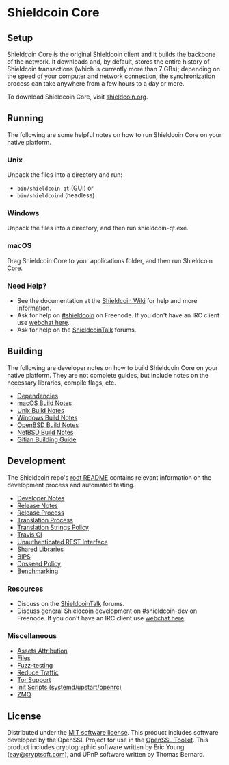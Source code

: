 Shieldcoin Core
=============

Setup
---------------------
Shieldcoin Core is the original Shieldcoin client and it builds the backbone of the network. It downloads and, by default, stores the entire history of Shieldcoin transactions (which is currently more than 7 GBs); depending on the speed of your computer and network connection, the synchronization process can take anywhere from a few hours to a day or more.

To download Shieldcoin Core, visit [shieldcoin.org](https://shieldcoin.org).

Running
---------------------
The following are some helpful notes on how to run Shieldcoin Core on your native platform.

### Unix

Unpack the files into a directory and run:

- `bin/shieldcoin-qt` (GUI) or
- `bin/shieldcoind` (headless)

### Windows

Unpack the files into a directory, and then run shieldcoin-qt.exe.

### macOS

Drag Shieldcoin Core to your applications folder, and then run Shieldcoin Core.

### Need Help?

* See the documentation at the [Shieldcoin Wiki](https://shieldcoin.info/)
for help and more information.
* Ask for help on [#shieldcoin](http://webchat.freenode.net?channels=shieldcoin) on Freenode. If you don't have an IRC client use [webchat here](http://webchat.freenode.net?channels=shieldcoin).
* Ask for help on the [ShieldcoinTalk](https://shieldcointalk.io/) forums.

Building
---------------------
The following are developer notes on how to build Shieldcoin Core on your native platform. They are not complete guides, but include notes on the necessary libraries, compile flags, etc.

- [Dependencies](dependencies.md)
- [macOS Build Notes](build-osx.md)
- [Unix Build Notes](build-unix.md)
- [Windows Build Notes](build-windows.md)
- [OpenBSD Build Notes](build-openbsd.md)
- [NetBSD Build Notes](build-netbsd.md)
- [Gitian Building Guide](gitian-building.md)

Development
---------------------
The Shieldcoin repo's [root README](/README.md) contains relevant information on the development process and automated testing.

- [Developer Notes](developer-notes.md)
- [Release Notes](release-notes.md)
- [Release Process](release-process.md)
- [Translation Process](translation_process.md)
- [Translation Strings Policy](translation_strings_policy.md)
- [Travis CI](travis-ci.md)
- [Unauthenticated REST Interface](REST-interface.md)
- [Shared Libraries](shared-libraries.md)
- [BIPS](bips.md)
- [Dnsseed Policy](dnsseed-policy.md)
- [Benchmarking](benchmarking.md)

### Resources
* Discuss on the [ShieldcoinTalk](https://shieldcointalk.io/) forums.
* Discuss general Shieldcoin development on #shieldcoin-dev on Freenode. If you don't have an IRC client use [webchat here](http://webchat.freenode.net/?channels=shieldcoin-dev).

### Miscellaneous
- [Assets Attribution](assets-attribution.md)
- [Files](files.md)
- [Fuzz-testing](fuzzing.md)
- [Reduce Traffic](reduce-traffic.md)
- [Tor Support](tor.md)
- [Init Scripts (systemd/upstart/openrc)](init.md)
- [ZMQ](zmq.md)

License
---------------------
Distributed under the [MIT software license](/COPYING).
This product includes software developed by the OpenSSL Project for use in the [OpenSSL Toolkit](https://www.openssl.org/). This product includes
cryptographic software written by Eric Young ([eay@cryptsoft.com](mailto:eay@cryptsoft.com)), and UPnP software written by Thomas Bernard.
